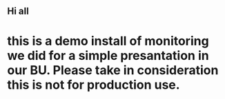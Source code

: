 ## Hi all
# this is a demo install of monitoring we did for a simple presantation in our BU. Please take in consideration this is not for production use.



